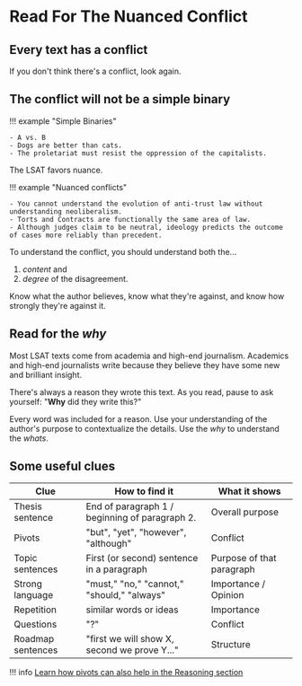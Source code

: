# Read For The Nuanced Conflict

## Every text has a conflict

If you don't think there's a conflict, look again.

## The conflict will not be a simple binary

!!! example "Simple Binaries"

    - A vs. B
    - Dogs are better than cats.
    - The proletariat must resist the oppression of the capitalists.

The LSAT favors nuance.

!!! example "Nuanced conflicts"

    - You cannot understand the evolution of anti-trust law without understanding neoliberalism.
    - Torts and Contracts are functionally the same area of law.
    - Although judges claim to be neutral, ideology predicts the outcome of cases more reliably than precedent.

To understand the conflict, you should understand both the...

1. *content* and
2. *degree* of the disagreement.

Know what the author believes, know what they're against, and know how strongly they're against it.

## Read for the *why*

Most LSAT texts come from academia and high-end journalism. Academics and high-end journalists write because they believe they have some new and brilliant insight.

There's always a reason they wrote this text.
As you read, pause to ask yourself: "**Why** did they write this?"

Every word was included for a reason.
Use your understanding of the author's purpose to contextualize the details.
Use the *why* to understand the *whats*.

## Some useful clues

Clue | How to find it | What it shows
-- | -- | --
Thesis sentence | End of paragraph 1 / beginning of paragraph 2. | Overall purpose
Pivots | "but", "yet", "however", "although" | Conflict
Topic sentences | First (or second) sentence in a paragraph | Purpose of that paragraph
Strong language | "must," "no," "cannot," "should," "always" | Importance / Opinion
Repetition | similar words or ideas | Importance
Questions | "?" | Conflict
Roadmap sentences | "first we will show X, second we prove Y..." | Structure

!!! info [Learn how pivots can also help in the Reasoning section][pivot]

[pivot]: ../reason/break.md#pivot-words
